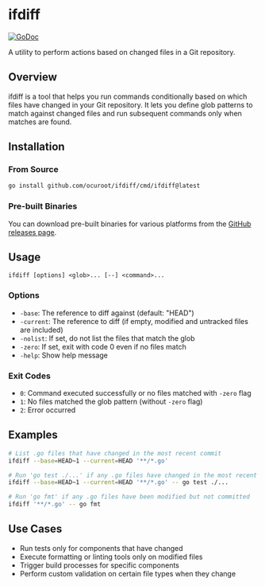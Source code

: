 # ifdiff

[![GoDoc](https://godoc.org/github.com/ocuroot/ifdiff?status.svg)](https://godoc.org/github.com/ocuroot/ifdiff)

A utility to perform actions based on changed files in a Git repository.

## Overview

ifdiff is a tool that helps you run commands conditionally based on which files have changed in your Git repository. It lets you define glob patterns to match against changed files and run subsequent commands only when matches are found.

## Installation

### From Source

```bash
go install github.com/ocuroot/ifdiff/cmd/ifdiff@latest
```

### Pre-built Binaries

You can download pre-built binaries for various platforms from the [GitHub releases page](https://github.com/ocuroot/ifdiff/releases).

## Usage

```
ifdiff [options] <glob>... [--] <command>...
```

### Options

- `-base`: The reference to diff against (default: "HEAD")
- `-current`: The reference to diff (if empty, modified and untracked files are included)
- `-nolist`: If set, do not list the files that match the glob
- `-zero`: If set, exit with code 0 even if no files match
- `-help`: Show help message

### Exit Codes

- `0`: Command executed successfully or no files matched with `-zero` flag
- `1`: No files matched the glob pattern (without `-zero` flag)
- `2`: Error occurred

## Examples

```bash
# List .go files that have changed in the most recent commit
ifdiff --base=HEAD~1 --current=HEAD '**/*.go'

# Run 'go test ./...' if any .go files have changed in the most recent commit
ifdiff --base=HEAD~1 --current=HEAD '**/*.go' -- go test ./...

# Run 'go fmt' if any .go files have been modified but not committed
ifdiff '**/*.go' -- go fmt
```

## Use Cases

- Run tests only for components that have changed
- Execute formatting or linting tools only on modified files
- Trigger build processes for specific components
- Perform custom validation on certain file types when they change
